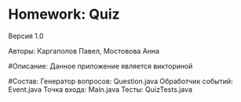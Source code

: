 ﻿# Homework: Quiz
Версия 1.0

Авторы: Каргаполов Павел, Мостовова  Анна

#Описание: 
Данное приложение является викториной

#Состав:
Генератор вопросов: Question.java
Обработчик событий: Event.java
Точка входа: Main.java
Тесты: QuizTests.java